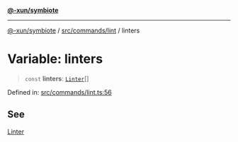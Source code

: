 [**@-xun/symbiote**](../../../../README.md)

***

[@-xun/symbiote](../../../../README.md) / [src/commands/lint](../README.md) / linters

# Variable: linters

> `const` **linters**: [`Linter`](../enumerations/Linter.md)[]

Defined in: [src/commands/lint.ts:56](https://github.com/Xunnamius/symbiote/blob/450d03a1056a8788295047b24c95dce90c4543b9/src/commands/lint.ts#L56)

## See

[Linter](../enumerations/Linter.md)
